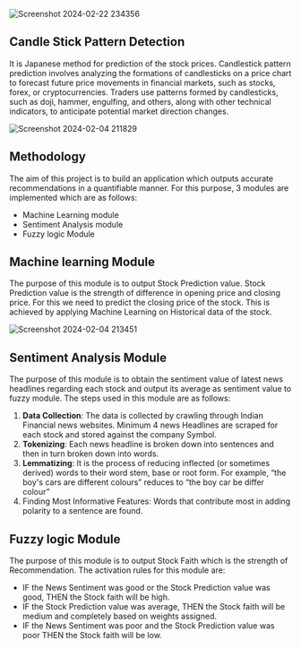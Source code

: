 ![Screenshot 2024-02-22 234356](https://github.com/officialshivansh26/Real_Time_Market_Insights/assets/153520076/9d442e60-dc16-4b07-9d9d-0143d7b45b06)

## Candle Stick Pattern Detection
It is Japanese method for prediction of the stock prices.
Candlestick pattern prediction involves analyzing the formations of candlesticks on a price chart to forecast future price movements in financial markets, such as stocks, forex, or cryptocurrencies. Traders use patterns formed by candlesticks, such as doji, hammer, engulfing, and others, along with other technical indicators, to anticipate potential market direction changes.

![Screenshot 2024-02-04 211829](https://github.com/jainrishi601/Real_Time_Market_Insights/assets/128663753/081e36bb-0205-4794-9a7a-f9751352eab8)


## Methodology
The aim of this project is to build an application which outputs accurate 
recommendations in a quantifiable manner. For this purpose, 3 modules are 
implemented which are as follows:
- Machine Learning module
- Sentiment Analysis module
- Fuzzy logic Module

## Machine learning Module 
The purpose of this module is to output Stock Prediction value. Stock Prediction 
value is the strength of difference in opening price and closing price. For this we need 
to predict the closing price of the stock. This is achieved by applying Machine 
Learning on Historical data of the stock.

![Screenshot 2024-02-04 213451](https://github.com/jainrishi601/Real_Time_Market_Insights/assets/128663753/fac93b60-4dd1-43a7-b7b2-afdfa0908aad)



## Sentiment Analysis Module 
The purpose of this module is to obtain the sentiment value of latest news headlines 
regarding each stock and output its average as sentiment value to fuzzy module.
The steps used in this module are as follows:
1. **Data Collection**:
The data is collected by crawling through Indian Financial news websites. Minimum 4 news Headlines are scraped for each stock and stored against the company Symbol.
2. **Tokenizing**:
Each news headline is broken down into sentences and then in turn broken down into words.
3. **Lemmatizing**:
It is the process of reducing inflected (or sometimes derived) words to 
their word stem, base or root form. For example, “the boy's cars are 
different colours” reduces to “the boy car be differ colour”
4. Finding Most Informative Features:
Words that contribute most in adding polarity to a sentence are found.


## Fuzzy logic Module
The purpose of this module is to output Stock Faith which is the strength of 
Recommendation. 
The activation rules for this module are:
- IF the News Sentiment was good or the Stock Prediction value was good, 
THEN the Stock faith will be high.
- IF the Stock Prediction value was average, THEN the Stock faith will be 
medium and completely based on weights assigned.
- IF the News Sentiment was poor and the Stock Prediction value was poor 
THEN the Stock faith will be low.






